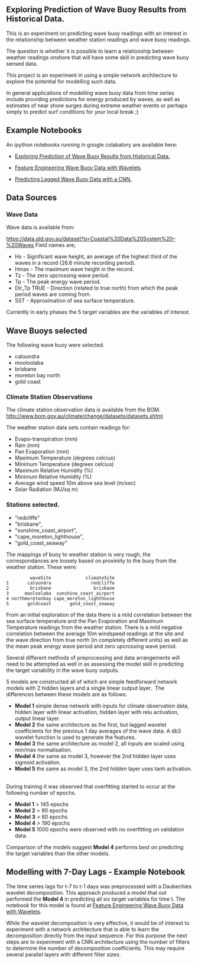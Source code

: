 ## Exploring Prediction of Wave Buoy Results from Historical Data.

This is an experiment on predicting wave buoy readings with an interest in the relationship between weather station readings and wave buoy readings.

The question is whether it is possible to learn a relationship between weather readings onshore that will have some skill in predicting wave buoy sensed data.

This project is an experiment in using a simple network architecture to explore the potential for modelling such data.



In general applications of modelling wave buoy data from time series 
include providing predictions for energy produced by waves, 
as well as estimates of near shore surges during extreme weather events
or perhaps simply to predict surf conditions for your local break ;) 


## Example Notebooks

An ipython notebooks running in google colabatory are available here:

- [Exploring Prediction of Wave Buoy Results from Historical Data.](https://colab.research.google.com/drive/1IR4FKSawpl7wgNghDwV2JsjHtF0nLzo-)

- [Feature Engineering Wave Buoy Data with Wavelets](https://colab.research.google.com/drive/1HE7ecPC5hw_AYyVvkElPqR_tvEsnHiX5)

- [Predicting Lagged Wave Buoy Data with a CNN.](https://colab.research.google.com/drive/1NTvR5Gc758aOIrd4e2DjEy9HlaEW0cPb)

## Data Sources

### Wave Data
Wave data is available from:

https://data.qld.gov.au/dataset?q=Coastal%20Data%20System%20–%20Waves
Field names are;
- Hs - Significant wave height, an average of the highest third of the waves in a record (26.6 minute recording period).
- Hmax - The maximum wave height in the record.
- Tz - The zero upcrossing wave period.
- Tp - The peak energy wave period.
- Dir_Tp TRUE - Direction (related to true north) from which the peak period waves are coming from.
- SST - Approximation of sea surface temperature.

Currently in early phases the 5 target variables are the variables of interest. 

## Wave Buoys selected

The following wave buoy were selected.

- caloundra
- mooloolaba
- brisbane
- moreton bay north
- gold coast

### Climate Station Observations

The climate station observation data is available from the BOM.
http://www.bom.gov.au/climate/change/datasets/datasets.shtml

The weather station data sets contain readings for:

- Evapo-transpiration (mm)
- Rain (mm)
- Pan Evaporation (mm)
- Maximum Temperature (degrees celcius)
- Minimum Temperature (degrees celcius)
- Maximum Relative Humidity (%)
- Minimum Relative Humidity (%)
- Average wind speed 10m above sea level (m/sec)
- Solar Radiation (MJ/sq m)


### Stations selected.

- "redcliffe"
- "brisbane",
- "sunshine_coast_airport",
- "cape_moreton_lighthouse",
- "gold_coast_seaway"

The mappings of buoy to weather station is very rough, the correspondances are loosely based on proximity to the buoy from the weather station. These were:

```
         waveSite             climateSite
1       caloundra               redcliffe
2        brisbane                brisbane
3      mooloolaba  sunshine_coast_airport
4 northmoretonbay cape_moreton_lighthouse
5       goldcoast       gold_coast_seaway
```

From an initial exploration of the data there is a mild correlation between the sea surface temperature and the Pan Evaporation and Maximum Temperature readings from the weather station.
There is a mild negative correlation between the average 10m windspeed readings at the site and the wave direction from true north (in completely different units) as well as the mean peak energy wave period and zero upcrossing wave period.

Several different methods of preprocessing and data arrangements will need to be attempted as well in as assessing the model skill in predicting the target variability in the wave buoy outputs.


5 models are constructed all of which are simple feedforward network models with 2 hidden layers and a single linear output layer.
​
The differences between these models are as follows.
​
- __Model 1__ simple dense network with inputs for climate observation data, hidden layer with linear activation, hidden layer with relu activation, output linear layer.
- __Model 2__ the same architecture as the first, but lagged wavelet coefficients for the previous 1 day averages of the wave data. A db3 wavelet function is used to generate the features.
- __Model 3__ the same architecture as model 2, all inputs are scaled using min/max normalisation.
- __Model 4__ the same as model 3, however the 2nd hidden layer uses sigmoid activation.
- __Model 5__ the same as model 3, the 2nd hidden layer uses tanh activation.
​
​


During training it was observed that overfitting started to occur at the following number of epochs.
​
- __Model 1__ > 145 epochs
- __Model 2__ > 90 epochs
- __Model 3__ > 60 epochs
- __Model 4__ > 190 epochs
- __Model 5__ 1000 epochs were observed with no overfitting on validation data.
​



Comparison of the models suggest __Model 4__ performs best on predicting the target variables than the other models.
​

## Modelling with 7-Day Lags - Example Notebook

The time series lags for t-7 to t-1 days was preprocessed with a Daubechies wavelet decomposition. 
This approach produced a model that out performed the __Model 4__ in predicting all six target variables for time t.
The notebook for this model is found at [Feature Engineering Wave Buoy Data with Wavelets](https://colab.research.google.com/drive/1HE7ecPC5hw_AYyVvkElPqR_tvEsnHiX5).

While the wavelet decomposition is very effective, it would be of interest to experiment with a network architecture
that is able to learn the decomposition directly from the input sequence. 
For this purpose the next steps are to experiment with a CNN architecture using the number of filters to
determine the number of decomposition coefficients. This may require several parallel layers with different filter sizes.

